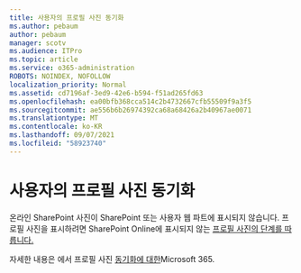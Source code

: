 ```yaml
---
title: 사용자의 프로필 사진 동기화
ms.author: pebaum
author: pebaum
manager: scotv
ms.audience: ITPro
ms.topic: article
ms.service: o365-administration
ROBOTS: NOINDEX, NOFOLLOW
localization_priority: Normal
ms.assetid: cd7196af-3ed9-42e6-b594-f51ad265fd63
ms.openlocfilehash: ea00bfb368cca514c2b4732667cfb55509f9a3f5
ms.sourcegitcommit: ae556b6b26974392ca68a68426a2b40967ae0071
ms.translationtype: MT
ms.contentlocale: ko-KR
ms.lasthandoff: 09/07/2021
ms.locfileid: "58923740"
---
```

# <a name="sync-a-users-profile-picture"></a>사용자의 프로필 사진 동기화

온라인 SharePoint 사진이 SharePoint 또는 사용자 웹 파트에 표시되지 않습니다. 프로필 사진을 표시하려면 SharePoint Online에 표시되지 않는 [프로필 사진의 단계를 따릅니다.](https://docs.microsoft.com/sharepoint/troubleshoot/administration/profile-picture-not-showing)

자세한 내용은 에서 프로필 사진 [동기화에 대한](https://support.office.com/article/information-about-profile-picture-synchronization-in-office-365-20594d76-d054-4af4-a660-401133e3d48a)Microsoft 365.

